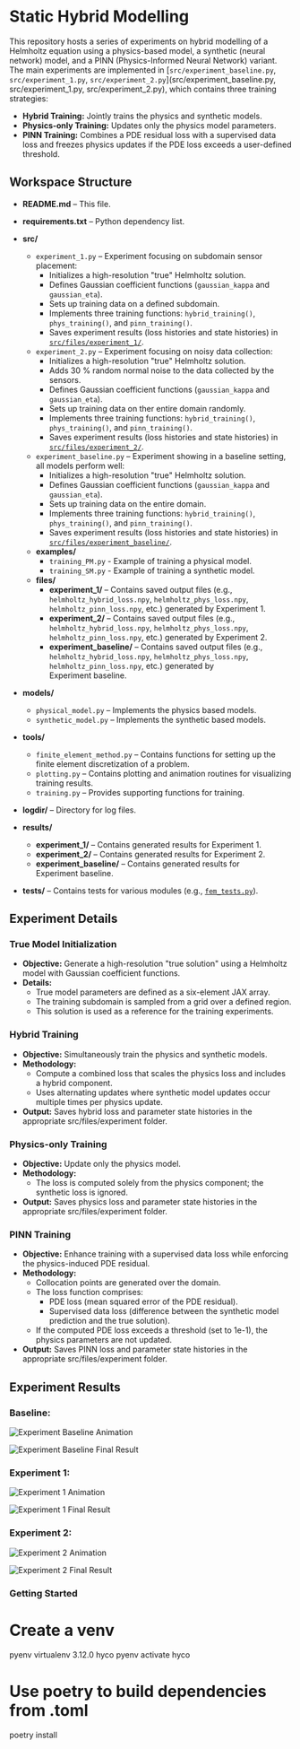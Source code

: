 # Static Hybrid Modelling

This repository hosts a series of experiments on hybrid modelling of a Helmholtz equation using a physics-based model, a synthetic (neural network) model, and a PINN (Physics-Informed Neural Network) variant. The main experiments are implemented in [`src/experiment_baseline.py`, `src/experiment_1.py`, `src/experiment_2.py`](src/experiment_baseline.py, src/experiment_1.py, src/experiment_2.py), which contains three training strategies:

- **Hybrid Training:** Jointly trains the physics and synthetic models.
- **Physics-only Training:** Updates only the physics model parameters.
- **PINN Training:** Combines a PDE residual loss with a supervised data loss and freezes physics updates if the PDE loss exceeds a user-defined threshold.

## Workspace Structure

- **README.md** – This file.
- **requirements.txt** – Python dependency list.
- **src/**
  - `experiment_1.py` – Experiment focusing on subdomain sensor placement:
    - Initializes a high-resolution "true" Helmholtz solution.
    - Defines Gaussian coefficient functions (`gaussian_kappa` and `gaussian_eta`).
    - Sets up training data on a defined subdomain.
    - Implements three training functions: `hybrid_training()`, `phys_training()`, and `pinn_training()`.
    - Saves experiment results (loss histories and state histories) in [`src/files/experiment_1/`](src/files/experiment_1/).
  - `experiment_2.py` – Experiment focusing on noisy data collection:
    - Initializes a high-resolution "true" Helmholtz solution.
    - Adds 30 % random normal noise to the data collected by the sensors.
    - Defines Gaussian coefficient functions (`gaussian_kappa` and `gaussian_eta`).
    - Sets up training data on ther entire domain randomly.
    - Implements three training functions: `hybrid_training()`, `phys_training()`, and `pinn_training()`.
    - Saves experiment results (loss histories and state histories) in [`src/files/experiment_2/`](src/files/experiment_2/).
  - `experiment_baseline.py` – Experiment showing in a baseline setting, all models perform well:
    - Initializes a high-resolution "true" Helmholtz solution.
    - Defines Gaussian coefficient functions (`gaussian_kappa` and `gaussian_eta`).
    - Sets up training data on the entire domain.
    - Implements three training functions: `hybrid_training()`, `phys_training()`, and `pinn_training()`.
    - Saves experiment results (loss histories and state histories) in [`src/files/experiment_baseline/`](src/files/experiment_baseline/).
  - **examples/**
    - `training_PM.py` - Example of training a physical model.
    - `training_SM.py` - Example of training a synthetic model.
  - **files/**
    - **experiment_1/** – Contains saved output files (e.g., `helmholtz_hybrid_loss.npy`, `helmholtz_phys_loss.npy`, `helmholtz_pinn_loss.npy`, etc.) generated by Experiment 1.
    - **experiment_2/** – Contains saved output files (e.g., `helmholtz_hybrid_loss.npy`, `helmholtz_phys_loss.npy`, `helmholtz_pinn_loss.npy`, etc.) generated by Experiment 2.
    - **experiment_baseline/** – Contains saved output files (e.g., `helmholtz_hybrid_loss.npy`, `helmholtz_phys_loss.npy`, `helmholtz_pinn_loss.npy`, etc.) generated by Experiment baseline.
- **models/**
  - `physical_model.py` – Implements the physics based models.
  - `synthetic_model.py` – Implements the synthetic based models.
- **tools/**
  - `finite_element_method.py` – Contains functions for setting up the finite element discretization of a problem.
  - `plotting.py` – Contains plotting and animation routines for visualizing training results.
  - `training.py` – Provides supporting functions for training.
  
- **logdir/** – Directory for log files.
- **results/**
  - **experiment_1/** – Contains generated results for Experiment 1.
  - **experiment_2/** – Contains generated results for Experiment 2.
  - **experiment_baseline/** – Contains generated results for Experiment baseline.
- **tests/** – Contains tests for various modules (e.g., [`fem_tests.py`](tests/fem_tests.py)).

## Experiment Details

### True Model Initialization

- **Objective:** Generate a high-resolution "true solution" using a Helmholtz model with Gaussian coefficient functions.
- **Details:**
  - True model parameters are defined as a six-element JAX array.
  - The training subdomain is sampled from a grid over a defined region.
  - This solution is used as a reference for the training experiments.

### Hybrid Training

- **Objective:** Simultaneously train the physics and synthetic models.
- **Methodology:**
  - Compute a combined loss that scales the physics loss and includes a hybrid component.
  - Uses alternating updates where synthetic model updates occur multiple times per physics update.
- **Output:** Saves hybrid loss and parameter state histories in the appropriate src/files/experiment folder.

### Physics-only Training

- **Objective:** Update only the physics model.
- **Methodology:**
  - The loss is computed solely from the physics component; the synthetic loss is ignored.
- **Output:** Saves physics loss and parameter state histories in the appropriate src/files/experiment folder.

### PINN Training

- **Objective:** Enhance training with a supervised data loss while enforcing the physics-induced PDE residual.
- **Methodology:**
  - Collocation points are generated over the domain.
  - The loss function comprises:
    - PDE loss (mean squared error of the PDE residual).
    - Supervised data loss (difference between the synthetic model prediction and the true solution).
  - If the computed PDE loss exceeds a threshold (set to 1e-1), the physics parameters are not updated.
- **Output:** Saves PINN loss and parameter state histories in the appropriate src/files/experiment folder.

## Experiment Results

### Baseline:

![Experiment Baseline Animation](src/results/experiment_baseline/experiment_baseline.gif)

![Experiment Baseline Final Result](src/results/experiment_baseline/experiment_baseline.png)

### Experiment 1:

![Experiment 1 Animation](src/results/experiment_1/experiment_1.gif)

![Experiment 1 Final Result](src/results/experiment_1/experiment_1.png)

### Experiment 2:

![Experiment 2 Animation](src/results/experiment_2/experiment_2.gif)

![Experiment 2 Final Result](src/results/experiment_2/experiment_2.png)


### Getting Started

# Create a venv
pyenv virtualenv 3.12.0 hyco
pyenv activate hyco

# Use poetry to build dependencies from .toml
poetry install
